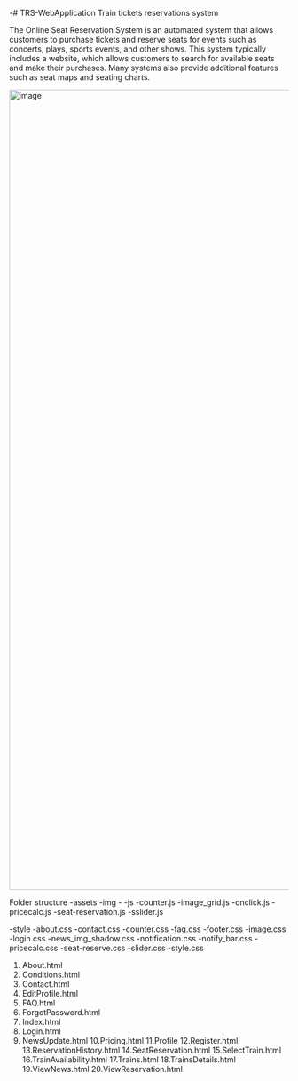 -# TRS-WebApplication
Train tickets reservations system

The Online Seat Reservation System is an automated system that allows customers to purchase tickets and reserve seats for events such as concerts, plays, sports events, and other shows. This system typically includes a website, which allows customers to search for available seats and make their purchases. Many systems also provide additional features such as seat maps and seating charts.

<img width="1440" alt="image" src="https://user-images.githubusercontent.com/114853337/224234041-50b65aa9-8715-49ef-8e75-32a5bfc5113b.png">

Folder structure 
-assets
  -img
    -
  -js
    -counter.js
    -image_grid.js
    -onclick.js
    -pricecalc.js
    -seat-reservation.js
    -sslider.js
    
  -style
    -about.css
    -contact.css
    -counter.css
    -faq.css
    -footer.css
    -image.css
    -login.css
    -news_img_shadow.css
    -notification.css
    -notify_bar.css
    -pricecalc.css
    -seat-reserve.css
    -slider.css
    -style.css
    
1. About.html
2. Conditions.html
3. Contact.html
4. EditProfile.html
5. FAQ.html
6. ForgotPassword.html
7. Index.html
8. Login.html
9. NewsUpdate.html
10.Pricing.html
11.Profile
12.Register.html
13.ReservationHistory.html
14.SeatReservation.html
15.SelectTrain.html
16.TrainAvailability.html
17.Trains.html
18.TrainsDetails.html
19.ViewNews.html
20.ViewReservation.html

